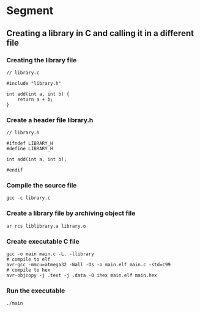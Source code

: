 # Segment

## Creating a library in C and calling it in a different file
### Creating the library file
```
// library.c

#include "library.h"

int add(int a, int b) {
    return a + b;
}

```
### Create a header file library.h
```
// library.h

#ifndef LIBRARY_H
#define LIBRARY_H

int add(int a, int b);

#endif
```

### Compile the source file
```
gcc -c library.c
```
### Create a library file by archiving object file
```
ar rcs liblibrary.a library.o
```
### Create executable C file
```
gcc -o main main.c -L. -llibrary
# compile to elf
avr-gcc -mmcu=atmega32 -Wall -Os -o main.elf main.c -std=c99 
# compile to hex
avr-objcopy -j .text -j .data -O ihex main.elf main.hex 
```
### Run the executable
```
./main
```

